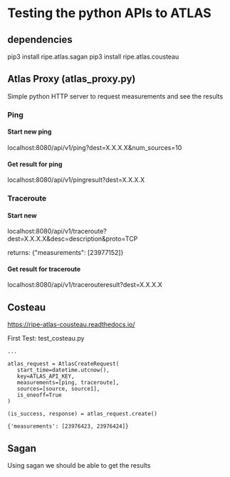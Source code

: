 # Testing the python APIs to ATLAS

## dependencies

pip3 install ripe.atlas.sagan
pip3 install ripe.atlas.cousteau

## Atlas Proxy (atlas_proxy.py)
Simple python HTTP server to request measurements and see the results

### Ping

#### Start new ping
localhost:8080/api/v1/ping?dest=X.X.X.X&num_sources=10

#### Get result for ping
localhost:8080/api/v1/pingresult?dest=X.X.X.X

### Traceroute

#### Start new
localhost:8080/api/v1/traceroute?dest=X.X.X.X&desc=description&proto=TCP

returns: {"measurements": [23977152]}

#### Get result for traceroute
localhost:8080/api/v1/tracerouteresult?dest=X.X.X.X


## Costeau

https://ripe-atlas-cousteau.readthedocs.io/

First Test: test_costeau.py
 
 ```
 ...

 atlas_request = AtlasCreateRequest(
    start_time=datetime.utcnow(),
    key=ATLAS_API_KEY,
    measurements=[ping, traceroute],
    sources=[source, source1],
    is_oneoff=True
)

(is_success, response) = atlas_request.create()

{'measurements': [23976423, 23976424]}

 ```


## Sagan

Using sagan we should be able to get the results

